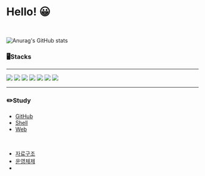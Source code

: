 # Hello! 😀

<br/>

![Anurag's GitHub stats](https://github-readme-stats.vercel.app/api?username=WestSilver99&show_icons=true&theme=tokyonight)

### 🖥️Stacks

<hr>
 <img src="https://img.shields.io/badge/HTML5-E34F26?style=for-the-badge&logo=HTML5&logoColor=white">
 <img src="https://img.shields.io/badge/CSS3-1572B6?style=for-the-badge&logo=CSS3&logoColor=white">
  <img src="https://img.shields.io/badge/JavaScript-F7DF1E?style=for-the-badge&logo=JavaScript&logoColor=white">
  <img src="https://img.shields.io/badge/React-61DAFB?style=for-the-badge&logo=React&logoColor=white">
  <img src="https://img.shields.io/badge/React Router-CA4245?style=for-the-badge&logo=React Router&logoColor=white">
  <img src="https://img.shields.io/badge/Styled_components-DB7093?style=for-the-badge&logo=styled-components&logoColor=white">
  <img src="https://img.shields.io/badge/Bootstrap-7952B3?style=for-the-badge&logo=Bootstrap&logoColor=white">

<hr>

###  ✏️Study

- [GitHub](https://github.com/WestSilver99/Daily_Study/tree/main/GitHub)
- [Shell](https://github.com/WestSilver99/Daily_Study/tree/main/Shell)
- [Web](https://github.com/WestSilver99/Daily_Study/tree/main/Web)

<br/>

- [자료구조](https://github.com/WestSilver99/Data_Structure)
- [운영체제](https://github.com/WestSilver99/Daily_Study/tree/main/OS)
- 

